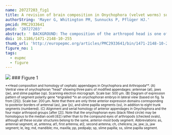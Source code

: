 ```yaml
---
name: 20727203_fig1
title: A revision of brain composition in Onychophora (velvet worms) suggests that the tritocerebrum evolved in arthropods.
authorString: 'Mayer G, Whitington PM, Sunnucks P, Pflüger HJ.'
pmcid: PMC2933641
pmid: '20727203'
abstract: ' BACKGROUND: The composition of the arthropod head is one of the most contentious issues in animal evolution. In particular, controversy surrounds the homology and innervation of segmental cephalic appendages by the brain. Onychophora (velvet worms) play a crucial role in understanding the evolution of the arthropod brain, because they are close relatives of arthropods and have apparently changed little since the Early Cambrian. However, the segmental origins of their brain neuropils and the number of cephalic appendages innervated by the brain--key issues in clarifying brain composition in the last common ancestor of Onychophora and Arthropoda--remain unclear. RESULTS: Using immunolabelling and neuronal tracing techniques in the developing and adult onychophoran brain, we found that the major brain neuropils arise from only the anterior-most body segment, and that two pairs of segmental appendages are innervated by the brain. The region of the central nervous system corresponding to the arthropod tritocerebrum is not differentiated as part of the onychophoran brain but instead belongs to the ventral nerve cords. CONCLUSIONS: Our results contradict the assumptions of a tripartite (three-segmented) brain in Onychophora and instead confirm the hypothesis of bipartite (two-segmented) brain composition. They suggest that the last common ancestor of Onychophora and Arthropoda possessed a brain consisting of protocerebrum and deutocerebrum whereas the tritocerebrum evolved in arthropods.'
doi: 10.1186/1471-2148-10-255
thumb_url: 'http://europepmc.org/articles/PMC2933641/bin/1471-2148-10-255-1.gif'
figure_no: 1
tags:
  - eupmc
  - figure
---
```

<img src='http://europepmc.org/articles/PMC2933641/bin/1471-2148-10-255-1.jpg' style='max-height: 300px'>
### Figure 1
<p style='font-size: 10px;'>**Head composition and homology of cephalic appendages in Onychophora and Arthropoda**. (A) Ventral view of onychophoran "head" showing three pairs of modified appendages: antennae (at), jaws (jw), and slime papillae (sp). Scanning electron micrograph. Scale bar: 500 μm. (B) Diagram of expression pattern of segment polarity gene *engrailed *in an onychophoran embryo in lateral view (based on fig. 1a from [<xref ref-type="bibr" rid="B25">25</xref>]). Scale bar: 200 μm. Note that there are only three anterior expression domains corresponding to posterior borders of antennal (as), jaw (js), and slime papilla segments (ss), in addition to eight trunk segments (numbered). (C) Alignment and serial homology of anterior appendages in Onychophora and the four major arthropod groups [after [<xref ref-type="bibr" rid="B2">2</xref>]]. Note that the onychophoran eyes (black filled circle) may be homologous to the median ocelli [<xref ref-type="bibr" rid="B62">62</xref>] rather than to the compound eyes of arthropods (checked ovals), although all these ocular structures belong to the same, anterior-most body segment. Abbreviations: as, antennal segment; at, antenna; at1, first antenna; at2, second antenna; ch, chelicera; jw, jaw; js, jaw segment; le, leg; md, mandible; mx, maxilla; pp, pedipalp; sp, slime papilla; ss, slime papilla segment.</p>